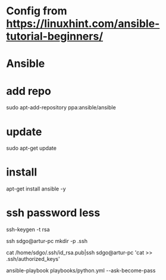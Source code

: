 # Config from https://linuxhint.com/ansible-tutorial-beginners/
# Ansible

# add repo
sudo apt-add-repository ppa:ansible/ansible

# update
sudo apt-get update


# install
apt-get install ansible -y


# ssh password less
ssh-keygen -t rsa

ssh sdgo@artur-pc  mkdir -p .ssh

cat /home/sdgo/.ssh/id_rsa.pub|ssh sdgo@artur-pc  'cat >> .ssh/authorized_keys'

ansible-playbook playbooks/python.yml --ask-become-pass
